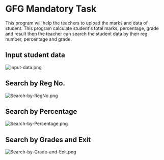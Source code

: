 # GFG Mandatory Task
This program will help the teachers to upload the marks and data of student. This program calculate student's total marks, percentage, grade and result then the teacher can search the student data by their reg number, percentage and grade.

## Input student data
![input-data.png](https://github.com/Abhinandan-Giri/PPS-Github-Project/blob/108d4d33ac22b22c90270a1ea223cd2c8bbd715f/.images/input-data.png)

##  Search by Reg No.
![Search-by-RegNo.png](https://github.com/Abhinandan-Giri/PPS-Github-Project/blob/108d4d33ac22b22c90270a1ea223cd2c8bbd715f/.images/Search-by-RegNo.png)

## Search by Percentage
![Search-by-Percentage.png](https://github.com/Abhinandan-Giri/PPS-Github-Project/blob/108d4d33ac22b22c90270a1ea223cd2c8bbd715f/.images/Search-by-Percentage.png)

## Search by Grades and Exit
![Search-by-Grade-and-Exit.png](https://github.com/Abhinandan-Giri/PPS-Github-Project/blob/108d4d33ac22b22c90270a1ea223cd2c8bbd715f/.images/Search-by-Grade-and-Exit.png)
